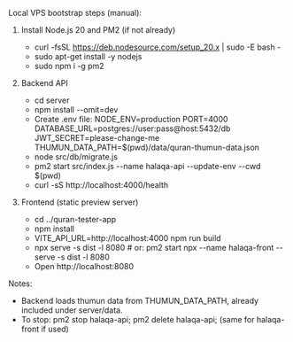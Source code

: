 Local VPS bootstrap steps (manual):

1) Install Node.js 20 and PM2 (if not already)
   - curl -fsSL https://deb.nodesource.com/setup_20.x | sudo -E bash -
   - sudo apt-get install -y nodejs
   - sudo npm i -g pm2

2) Backend API
   - cd server
   - npm install --omit=dev
   - Create .env file:
       NODE_ENV=production
       PORT=4000
       DATABASE_URL=postgres://user:pass@host:5432/db
       JWT_SECRET=please-change-me
       THUMUN_DATA_PATH=$(pwd)/data/quran-thumun-data.json
   - node src/db/migrate.js
   - pm2 start src/index.js --name halaqa-api --update-env --cwd $(pwd)
   - curl -sS http://localhost:4000/health

3) Frontend (static preview server)
   - cd ../quran-tester-app
   - npm install
   - VITE_API_URL=http://localhost:4000 npm run build
   - npx serve -s dist -l 8080   # or: pm2 start npx --name halaqa-front -- serve -s dist -l 8080
   - Open http://localhost:8080

Notes:
- Backend loads thumun data from THUMUN_DATA_PATH, already included under server/data.
- To stop: pm2 stop halaqa-api; pm2 delete halaqa-api; (same for halaqa-front if used)
